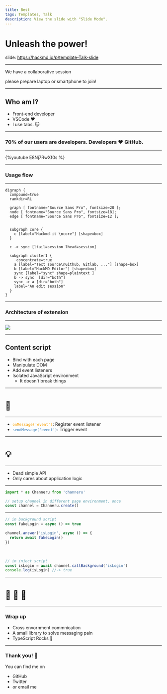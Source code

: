 ```yaml
---
title: Best 
tags: Templates, Talk
description: View the slide with "Slide Mode".
---
```


# Unleash the power!

<!-- Put the link to this slide here so people can follow -->
slide: https://hackmd.io/p/template-Talk-slide

---

We have a collaborative session

please prepare laptop or smartphone to join!

---

## Who am I?

- Front-end developer
- VSCode :heart: 
- I use tabs. :cat: 

---

### 70% of our users are developers. Developers :heart: GitHub.

---

{%youtube E8Nj7RwXf0s %}

---

### Usage flow

---


```graphviz
digraph {
  compound=true
  rankdir=RL

  graph [ fontname="Source Sans Pro", fontsize=20 ];
  node [ fontname="Source Sans Pro", fontsize=18];
  edge [ fontname="Source Sans Pro", fontsize=12 ];


  subgraph core {
    c [label="Hackmd-it \ncore"] [shape=box]
  }
  
  c -> sync [ltail=session lhead=session]

  subgraph cluster1 {
     concentrate=true
    a [label="Text source\nGithub, Gitlab, ..."] [shape=box]
    b [label="HackMD Editor"] [shape=box]
    sync [label="sync" shape=plaintext ]
    b -> sync  [dir="both"]
    sync -> a [dir="both"]
    label="An edit session"
  }
}
```

---

### Architecture of extension

---

![](https://i.imgur.com/ij69tPh.png)

---

## Content script

- Bind with each page
- Manipulate DOM
- Add event listeners
- Isolated JavaScript environment
  - It doesn't break things

---

# :fork_and_knife: 

---

<style>
code.blue {
  color: #337AB7 !important;
}
code.orange {
  color: #F7A004 !important;
}
</style>

- <code class="orange">onMessage('event')</code>: Register event listener
- <code class="blue">sendMessage('event')</code>: Trigger event

---

# :bulb: 

---

- Dead simple API
- Only cares about application logic

---

```typescript
import * as Channeru from 'channeru'

// setup channel in different page environment, once
const channel = Channeru.create()
```

---

```typescript
// in background script
const fakeLogin = async () => true

channel.answer('isLogin', async () => {
  return await fakeLogin()
})
```

<br>

```typescript
// in inject script
const isLogin = await channel.callBackground('isLogin')
console.log(isLogin) //-> true
```

---

# :100: :muscle: :tada:

---

### Wrap up

- Cross envornment commnication
- A small library to solve messaging pain
- TypeScript Rocks :tada: 

---

### Thank you! :sheep: 

You can find me on

- GitHub
- Twitter
- or email me
